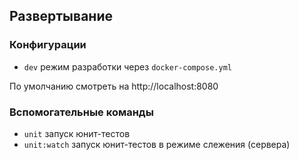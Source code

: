 ## Развертывание

### Конфигурации

-  `dev` режим разработки через `docker-compose.yml`

По умолчанию смотреть на http://localhost:8080

### Вспомогательные команды

-  `unit` запуск юнит-тестов
-  `unit:watch` запуск юнит-тестов в режиме слежения (сервера)
